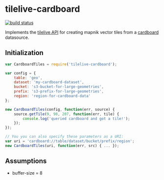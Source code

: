 # tilelive-cardboard

[![build status](https://travis-ci.org/mapbox/tilelive-cardboard.svg?branch=master)](https://travis-ci.org/mapbox/tilelive-cardboard)

Implements the [tilelive API](https://github.com/mapbox/tilelive.js/blob/d7703bbf3a4f7084a4b225bc85c87ecab185ccb9/API.md) for creating mapnik vector tiles from a [cardboard](https://github.com/mapbox/cardboard) datasource.

## Initialization

```javascript
var CardboardTiles = require('tilelive-cardboard');

var config = {
    table: 'geo',
    dataset: 'my-cardboard-dataset',
    bucket: 's3-bucket-for-large-geometries',
    prefix: 's3-prefix-for-large-geometries',
    region: 'region-for-cardboard-data'
};

new CardboardTiles(config, function(err, source) {
    source.getTile(9, 98, 207, function(err, tile) {
        console.log('queried cardboard and got a tile!');
    });
});

// You you can also specify these parameters as a URI:
var uri = 'cardboard://table/dataset/bucket/prefix/region';
new CardboardTiles(uri, function(err, src) { ... });
```

## Assumptions

- buffer-size = 8
